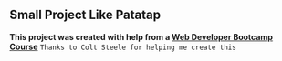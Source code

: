 ## Small Project Like Patatap

**This project was created with help from a [Web Developer Bootcamp Course]('https://www.udemy.com/course/the-web-developer-bootcamp/')**
`Thanks to Colt Steele for helping me create this`
